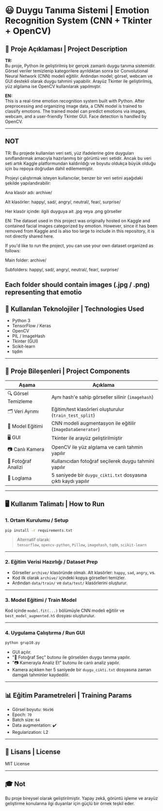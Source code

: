 # 😃 Duygu Tanıma Sistemi | Emotion Recognition System (CNN + Tkinter + OpenCV)

## 📌 Proje Açıklaması | Project Description

**TR:**  
Bu proje, Python ile geliştirilmiş bir gerçek zamanlı duygu tanıma sistemidir. Görsel veriler temizlenip kategorilere ayrıldıktan sonra bir Convolutional Neural Network (CNN) modeli eğitilir. Ardından model; görsel, webcam ve GUI destekli olarak duygu tahmini yapabilir. Arayüz Tkinter ile geliştirilmiş, yüz algılama ise OpenCV kullanılarak yapılmıştır.

**EN:**  
This is a real-time emotion recognition system built with Python. After preprocessing and organizing image data, a CNN model is trained to classify emotions. The trained model can predict emotions via images, webcam, and a user-friendly Tkinter GUI. Face detection is handled by OpenCV.

---
##   NOT
TR:
Bu projede kullanılan veri seti, yüz ifadelerine göre duyguları sınıflandırmak amacıyla hazırlanmış bir görüntü veri setidir. Ancak bu veri seti artık Kaggle platformundan kaldırıldığı ve boyutu oldukça büyük olduğu için bu repoya doğrudan dahil edilememiştir.

Projeyi çalıştırmak isteyen kullanıcılar, benzer bir veri setini aşağıdaki şekilde yapılandırabilir:

Ana klasör adı: archive/

Alt klasörler: happy/, sad/, angry/, neutral/, fear/, surprise/

Her klasör içinde: ilgili duyguya ait .jpg veya .png görseller

EN:
The dataset used in this project was originally hosted on Kaggle and contained facial images categorized by emotion. However, since it has been removed from Kaggle and is also too large to include in this repository, it is not directly shared here.

If you'd like to run the project, you can use your own dataset organized as follows:

Main folder: archive/

Subfolders: happy/, sad/, angry/, neutral/, fear/, surprise/

Each folder should contain images (.jpg / .png) representing that emotio
---


## 🧠 Kullanılan Teknolojiler | Technologies Used

- Python 3
- TensorFlow / Keras
- OpenCV
- PIL / ImageHash
- Tkinter (GUI)
- Scikit-learn
- tqdm

---

## 🧩 Proje Bileşenleri | Project Components

| Aşama | Açıklama |
|-------|----------|
| 🔍 Görsel Temizleme | Aynı hash'e sahip görseller silinir (`imagehash`) |
| 🗂 Veri Ayrımı | Eğitim/test klasörleri oluşturulur (`train_test_split`) |
| 🧠 Model Eğitimi | CNN modeli augmentasyon ile eğitilir (`ImageDataGenerator`) |
| 🖥️ GUI | Tkinter ile arayüz geliştirilmiştir |
| 📷 Canlı Kamera | OpenCV ile yüz algılama ve canlı tahmin yapılır |
| 📁 Fotoğraf Analizi | Kullanıcıdan fotoğraf seçilerek duygu tahmini yapılır |
| 📝 Loglama | 5 saniyede bir `duygu_cikti.txt` dosyasına çıktı kaydı yapılır |

---

## 🖥️ Kullanım Talimatı | How to Run

### 1. Ortam Kurulumu / Setup

```bash
pip install -r requirements.txt
```

> Alternatif olarak:  
`tensorflow`, `opencv-python`, `Pillow`, `imagehash`, `tqdm`, `scikit-learn`

---

### 2. Eğitim Verisi Hazırlığı / Dataset Prep

- Görseller `archive/` klasöründe olmalı. Alt klasörler: `happy`, `sad`, `angry`, vs.
- Kod ilk olarak `archive/` içindeki kopya görselleri temizler.
- Ardından `data/train/` ve `data/test/` klasörlerini oluşturur.

---

### 3. Model Eğitimi / Train Model

Kod içinde `model.fit(...)` bölümüyle CNN modeli eğitilir ve `best_model_augmented.h5` dosyası oluşturulur.

---

### 4. Uygulama Çalıştırma / Run GUI

```bash
python grup10.py
```

- GUI açılır.
- "📁 Fotoğraf Seç" butonu ile görselden duygu tanıma yapılır.
- "📷 Kamerayla Analiz Et" butonu ile canlı analiz yapılır.
- Kamera açıkken her 5 saniyede bir `duygu_cikti.txt` dosyasına zaman damgalı tahminler kaydedilir.

---

## 📊 Eğitim Parametreleri | Training Params

- Görsel boyutu: `96x96`
- Epoch: `70`
- Batch size: `64`
- Data augmentation: ✔️
- Regularization: L2

---


## 📄 Lisans | License

MIT License

---

## 🎓 Not

Bu proje bireysel olarak geliştirilmiştir. Yapay zekâ, görüntü işleme ve arayüz geliştirme konularına ilgi duyanlar için güçlü bir örnek teşkil eder.
